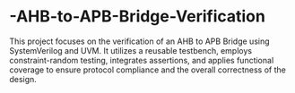 # -AHB-to-APB-Bridge-Verification
This project focuses on the verification of an AHB to APB Bridge using SystemVerilog and UVM. It utilizes a reusable testbench, employs constraint-random testing, integrates assertions, and applies functional coverage to ensure protocol compliance and the overall correctness of the design.
